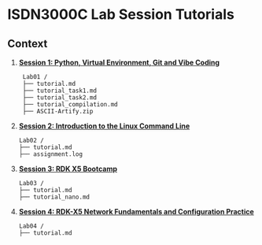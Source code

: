 # ISDN3000C Lab Session Tutorials

## Context

1. [**Session 1: Python, Virtual Environment, Git and Vibe Coding**](Lab01)
   ```
    Lab01 /
    ├── tutorial.md
    ├── tutorial_task1.md
    ├── tutorial_task2.md
    ├── tutorial_compilation.md
    ├── ASCII-Artify.zip
    ```

2. [**Session 2: Introduction to the Linux Command Line**](Lab02)
    ```
    Lab02 /
    ├── tutorial.md
    ├── assignment.log
    ```

3. [**Session 3: RDK X5 Bootcamp**](Lab03)
    ```
    Lab03 /
    ├── tutorial.md
    ├── tutorial_nano.md
    ```

4. [**Session 4: RDK-X5 Network Fundamentals and Configuration Practice**](Lab04)
    ```
    Lab04 /
    ├── tutorial.md
    ```